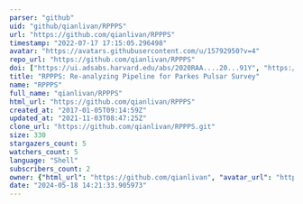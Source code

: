 ```yaml
---
parser: "github"
uid: "github/qianlivan/RPPPS"
url: "https://github.com/qianlivan/RPPPS"
timestamp: "2022-07-17 17:15:05.296498"
avatar: "https://avatars.githubusercontent.com/u/15792950?v=4"
repo_url: "https://github.com/qianlivan/RPPPS"
doi: ["https://ui.adsabs.harvard.edu/abs/2020RAA....20...91Y", "https://ui.adsabs.harvard.edu/abs/2020ascl.soft01013P/abstract"]
title: "RPPPS: Re-analyzing Pipeline for Parkes Pulsar Survey"
name: "RPPPS"
full_name: "qianlivan/RPPPS"
html_url: "https://github.com/qianlivan/RPPPS"
created_at: "2017-01-05T09:14:59Z"
updated_at: "2021-11-03T08:47:25Z"
clone_url: "https://github.com/qianlivan/RPPPS.git"
size: 330
stargazers_count: 5
watchers_count: 5
language: "Shell"
subscribers_count: 2
owner: {"html_url": "https://github.com/qianlivan", "avatar_url": "https://avatars.githubusercontent.com/u/15792950?v=4", "login": "qianlivan", "type": "User"}
date: "2024-05-18 14:21:33.905973"
---
```

